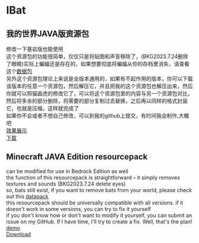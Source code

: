 # IBat
## 我的世界JAVA版资源包  
修改一下基岩版也能使用  
这个资源包的功能很简单，仅仅只是将贴图和声音移除了，(BKG2023.7.24删除了眼睛)实际上蝙蝠还是存在的，如果想要彻底将蝙蝠从你的存档里消失，请查看这个[数据包](https://github.com/Oururis/Batk)  
另外这个资源包理论上来说是全版本通用的，如果有不起作用的版本，你可以下载该版本的任意一个资源包，然后解压它，并且把我的这个资源包也解压出来，然后你就可以照猫画虎的修改它了，可以将这个资源包里的内容与另一个资源包对比，然后将多余的部分删除，将需要的部分复制过去替换，之后再以同样的格式封装它，也就是压缩，这样就完成了  
如果你不会或者不想自己修改，可以到我的github上提交，有时间我会制作,大概吧  
[效果展示](https://www.bilibili.com/video/BV1Xk4y1578y/?spm_id_from=333.999.0.0)  
[下载](https://github.com/Oururis/IBat/releases)
## Minecraft JAVA Edition resourcepack  
can be modified for use in Bedrock Edition as well  
the function of this resourcepack is straightforward – it simply removes textures and sounds (BKG2023.7.24 delete eyes)  
so, bats still exist, if you want to remove bats from your world, please check out this [datapack](https://github.com/Oururis/Batk)  
this resourcepack should be universally compatible with all versions. if it doesn't work in some versions, you can try to fix it yourself  
if you don't know how or don't want to modify it yourself, you can submit an issue on my GitHub. If I have time, I'll try to create a fix. Well, that's the plan!  
[demo](https://youtu.be/imQJT0pZHlY)  
[Download](https://github.com/Oururis/IBat/releases)
